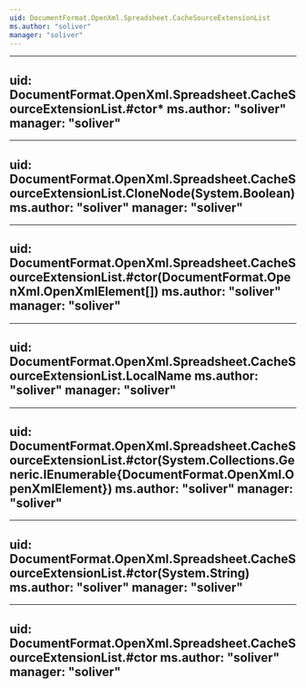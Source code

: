 ```yaml
---
uid: DocumentFormat.OpenXml.Spreadsheet.CacheSourceExtensionList
ms.author: "soliver"
manager: "soliver"
---
```


---
uid: DocumentFormat.OpenXml.Spreadsheet.CacheSourceExtensionList.#ctor*
ms.author: "soliver"
manager: "soliver"
---

---
uid: DocumentFormat.OpenXml.Spreadsheet.CacheSourceExtensionList.CloneNode(System.Boolean)
ms.author: "soliver"
manager: "soliver"
---

---
uid: DocumentFormat.OpenXml.Spreadsheet.CacheSourceExtensionList.#ctor(DocumentFormat.OpenXml.OpenXmlElement[])
ms.author: "soliver"
manager: "soliver"
---

---
uid: DocumentFormat.OpenXml.Spreadsheet.CacheSourceExtensionList.LocalName
ms.author: "soliver"
manager: "soliver"
---

---
uid: DocumentFormat.OpenXml.Spreadsheet.CacheSourceExtensionList.#ctor(System.Collections.Generic.IEnumerable{DocumentFormat.OpenXml.OpenXmlElement})
ms.author: "soliver"
manager: "soliver"
---

---
uid: DocumentFormat.OpenXml.Spreadsheet.CacheSourceExtensionList.#ctor(System.String)
ms.author: "soliver"
manager: "soliver"
---

---
uid: DocumentFormat.OpenXml.Spreadsheet.CacheSourceExtensionList.#ctor
ms.author: "soliver"
manager: "soliver"
---
